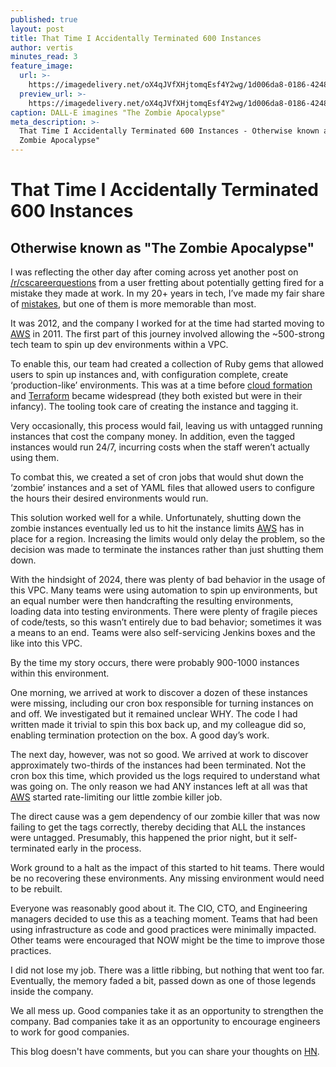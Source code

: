 ```yaml
---
published: true
layout: post
title: That Time I Accidentally Terminated 600 Instances
author: vertis
minutes_read: 3
feature_image:
  url: >-
    https://imagedelivery.net/oX4qJVfXHjtomqEsf4Y2wg/1d006da8-0186-4248-c58e-55bc8abfb800/w=800
  preview_url: >-
    https://imagedelivery.net/oX4qJVfXHjtomqEsf4Y2wg/1d006da8-0186-4248-c58e-55bc8abfb800/w=450
caption: DALL-E imagines "The Zombie Apocalypse"
meta_description: >-
  That Time I Accidentally Terminated 600 Instances - Otherwise known as "The
  Zombie Apocalypse"
---
```



# That Time I Accidentally Terminated 600 Instances
## Otherwise known as "The Zombie Apocalypse"

I was reflecting the other day after coming across yet another post on [/r/cscareerquestions](https://www.reddit.com/r/cscareerquestions) from a user fretting about potentially getting fired for a mistake they made at work. In my 20+ years in tech, I’ve made my fair share of [mistakes](/2013/12/16/unauthorised-litecoin-mining), but one of them is more memorable than most.

It was 2012, and the company I worked for at the time had started moving to [AWS](https://aws.amazon.com) in 2011. The first part of this journey involved allowing the ~500-strong tech team to spin up dev environments within a VPC.

To enable this, our team had created a collection of Ruby gems that allowed users to spin up instances and, with configuration complete, create ‘production-like’ environments. This was at a time before [cloud formation](https://aws.amazon.com/cloudformation/) and [Terraform](https://www.terraform.io) became widespread (they both existed but were in their infancy). The tooling took care of creating the instance and tagging it.

Very occasionally, this process would fail, leaving us with untagged running instances that cost the company money. In addition, even the tagged instances would run 24/7, incurring costs when the staff weren’t actually using them.

To combat this, we created a set of cron jobs that would shut down the ‘zombie’ instances and a set of YAML files that allowed users to configure the hours their desired environments would run.

This solution worked well for a while. Unfortunately, shutting down the zombie instances eventually led us to hit the instance limits [AWS](https://aws.amazon.com) has in place for a region. Increasing the limits would only delay the problem, so the decision was made to terminate the instances rather than just shutting them down.

With the hindsight of 2024, there was plenty of bad behavior in the usage of this VPC. Many teams were using automation to spin up environments, but an equal number were then handcrafting the resulting environments, loading data into testing environments. There were plenty of fragile pieces of code/tests, so this wasn’t entirely due to bad behavior; sometimes it was a means to an end. Teams were also self-servicing Jenkins boxes and the like into this VPC.

By the time my story occurs, there were probably 900-1000 instances within this environment.

One morning, we arrived at work to discover a dozen of these instances were missing, including our cron box responsible for turning instances on and off. We investigated but it remained unclear WHY. The code I had written made it trivial to spin this box back up, and my colleague did so, enabling termination protection on the box. A good day’s work.

The next day, however, was not so good. We arrived at work to discover approximately two-thirds of the instances had been terminated. Not the cron box this time, which provided us the logs required to understand what was going on. The only reason we had ANY instances left at all was that [AWS](https://aws.amazon.com) started rate-limiting our little zombie killer job.

The direct cause was a gem dependency of our zombie killer that was now failing to get the tags correctly, thereby deciding that ALL the instances were untagged. Presumably, this happened the prior night, but it self-terminated early in the process.

Work ground to a halt as the impact of this started to hit teams. There would be no recovering these environments. Any missing environment would need to be rebuilt.

Everyone was reasonably good about it. The CIO, CTO, and Engineering managers decided to use this as a teaching moment. Teams that had been using infrastructure as code and good practices were minimally impacted. Other teams were encouraged that NOW might be the time to improve those practices.

I did not lose my job. There was a little ribbing, but nothing that went too far. Eventually, the memory faded a bit, passed down as one of those legends inside the company.

We all mess up. Good companies take it as an opportunity to strengthen the company. Bad companies take it as an opportunity to encourage engineers to work for good companies.

This blog doesn't have comments, but you can share your thoughts on [HN](https://news.ycombinator.com/item?id=39299945).


